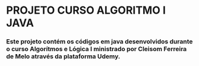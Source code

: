 # PROJETO CURSO ALGORITMO I JAVA

### Este projeto contém os códigos em java desenvolvidos durante o curso Algorítmos e Lógica I ministrado por Cleisom Ferreira de Melo através da plataforma Udemy.
